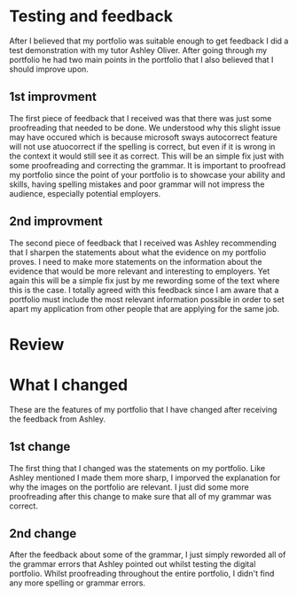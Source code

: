 # Testing and feedback

After I believed that my portfolio was suitable enough to get feedback I did a test demonstration with my tutor Ashley Oliver. After going through my portfolio he had two main points in the portfolio that I also believed that I should improve upon.

## 1st improvment

The first piece of feedback that I received was that there was just some proofreading that needed to be done. We understood why this slight issue may have occured which is because microsoft sways autocorrect feature will not use atuocorrect if the spelling is correct, but even if it is wrong in the context it would still see it as correct. This will be an simple fix just with some proofreading and correcting the grammar. It is important to proofread my portfolio since the point of your portfolio is to showcase your ability and skills, having spelling mistakes and poor grammar will not impress the audience, especially potential employers. 

## 2nd improvment

The second piece of feedback that I received was Ashley recommending that I sharpen the statements about what the evidence on my portfolio proves. I need to make more statements on the information about the evidence that would be more relevant and interesting to employers. Yet again this will be a simple fix just by me rewording some of the text where this is the case. I totally agreed with this feedback since I am aware that a portfolio must include the most relevant information possible in order to set apart my application from other people that are applying for the same job.

# Review

# What I changed

These are the features of my portfolio that I have changed after receiving the feedback from Ashley.

## 1st change

The first thing that I changed was the statements on my portfolio. Like Ashley mentioned I made them more sharp, I imporved the explanation for why the images on the portfolio are relevant. I just did some more proofreading after this change to make sure that all of my grammar was correct.

## 2nd change 

After the feedback about some of the grammar, I just simply reworded all of the grammar errors that Ashley pointed out whilst testing the digital portfolio. Whilst proofreading throughout the entire portfolio, I didn't find any more spelling or grammar errors.